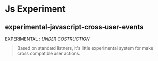 # Js Experiment

## experimental-javascript-cross-user-events

EXPERIMENTAL : *UNDER COSTRUCTION*

> Based on standard listners, it's little experimental system for make cross compatible user actions.
